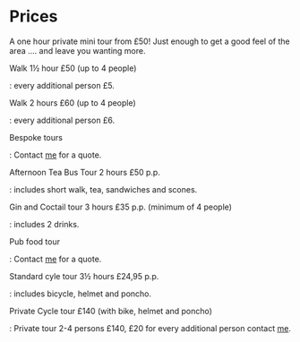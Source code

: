 # Prices

A one hour private mini tour from £50! Just enough to get a good feel of the
area .... and leave you wanting more.


Walk 1½ hour £50 (up to 4 people)

:    every additional person £5.


Walk 2 hours £60 (up to 4 people)

:    every additional person £6.


Bespoke tours

:   Contact [me](mailto:ans@nlgids.london) for a quote.


Afternoon Tea Bus Tour 2 hours £50 p.p.

:   includes short walk, tea, sandwiches and scones.


Gin and Coctail tour 3 hours £35 p.p. (minimum of 4 people)

:   includes 2 drinks.


Pub food tour

:   Contact [me](mailto:ans@nlgids.london) for a quote.


Standard cyle tour 3½ hours £24,95 p.p.

:   includes bicycle, helmet and poncho.


Private Cycle tour £140 (with bike, helmet and poncho)

:    Private tour 2-4 persons £140, £20 for every additional person contact
     [me](mailtto:ans@nlgids.london).
